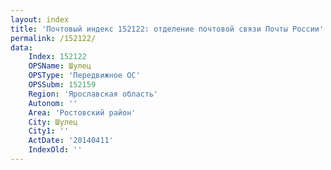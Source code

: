```yaml
---
layout: index
title: 'Почтовый индекс 152122: отделение почтовой связи Почты России'
permalink: /152122/
data:
    Index: 152122
    OPSName: Шулец
    OPSType: 'Передвижное ОС'
    OPSSubm: 152159
    Region: 'Ярославская область'
    Autonom: ''
    Area: 'Ростовский район'
    City: Шулец
    City1: ''
    ActDate: '20140411'
    IndexOld: ''
---
```

